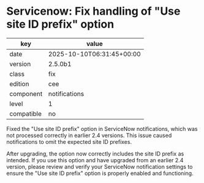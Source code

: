 [//]: # (werk v2)
# Servicenow: Fix handling of "Use site ID prefix" option

key        | value
---------- | ---
date       | 2025-10-10T06:31:45+00:00
version    | 2.5.0b1
class      | fix
edition    | cee
component  | notifications
level      | 1
compatible | no

Fixed the "Use site ID prefix" option in ServiceNow notifications, which was not processed correctly in earlier 2.4 versions. This issue caused notifications to omit the expected site ID prefixes.

After upgrading, the option now correctly includes the site ID prefix as intended. If you use this option and have upgraded from an earlier 2.4 version, please review and verify your ServiceNow notification settings to ensure the "Use site ID prefix" option is properly enabled and functioning.
